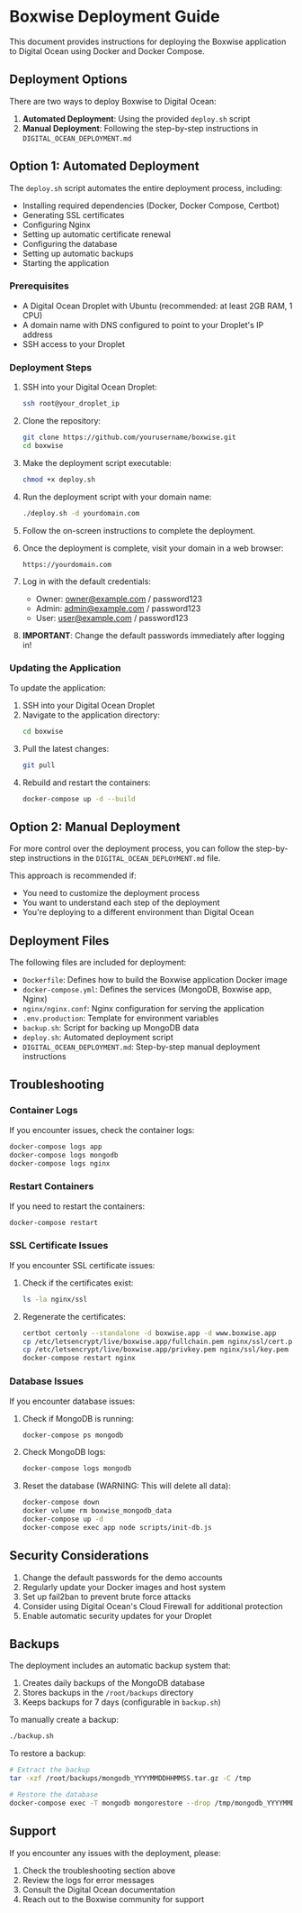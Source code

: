 # Boxwise Deployment Guide

This document provides instructions for deploying the Boxwise application to Digital Ocean using Docker and Docker Compose.

## Deployment Options

There are two ways to deploy Boxwise to Digital Ocean:

1. **Automated Deployment**: Using the provided `deploy.sh` script
2. **Manual Deployment**: Following the step-by-step instructions in `DIGITAL_OCEAN_DEPLOYMENT.md`

## Option 1: Automated Deployment

The `deploy.sh` script automates the entire deployment process, including:

- Installing required dependencies (Docker, Docker Compose, Certbot)
- Generating SSL certificates
- Configuring Nginx
- Setting up automatic certificate renewal
- Configuring the database
- Setting up automatic backups
- Starting the application

### Prerequisites

- A Digital Ocean Droplet with Ubuntu (recommended: at least 2GB RAM, 1 CPU)
- A domain name with DNS configured to point to your Droplet's IP address
- SSH access to your Droplet

### Deployment Steps

1. SSH into your Digital Ocean Droplet:
   ```bash
   ssh root@your_droplet_ip
   ```

2. Clone the repository:
   ```bash
   git clone https://github.com/yourusername/boxwise.git
   cd boxwise
   ```

3. Make the deployment script executable:
   ```bash
   chmod +x deploy.sh
   ```

4. Run the deployment script with your domain name:
   ```bash
   ./deploy.sh -d yourdomain.com
   ```

5. Follow the on-screen instructions to complete the deployment.

6. Once the deployment is complete, visit your domain in a web browser:
   ```
   https://yourdomain.com
   ```

7. Log in with the default credentials:
   - Owner: owner@example.com / password123
   - Admin: admin@example.com / password123
   - User: user@example.com / password123

8. **IMPORTANT**: Change the default passwords immediately after logging in!

### Updating the Application

To update the application:

1. SSH into your Digital Ocean Droplet
2. Navigate to the application directory:
   ```bash
   cd boxwise
   ```
3. Pull the latest changes:
   ```bash
   git pull
   ```
4. Rebuild and restart the containers:
   ```bash
   docker-compose up -d --build
   ```

## Option 2: Manual Deployment

For more control over the deployment process, you can follow the step-by-step instructions in the `DIGITAL_OCEAN_DEPLOYMENT.md` file.

This approach is recommended if:
- You need to customize the deployment process
- You want to understand each step of the deployment
- You're deploying to a different environment than Digital Ocean

## Deployment Files

The following files are included for deployment:

- `Dockerfile`: Defines how to build the Boxwise application Docker image
- `docker-compose.yml`: Defines the services (MongoDB, Boxwise app, Nginx)
- `nginx/nginx.conf`: Nginx configuration for serving the application
- `.env.production`: Template for environment variables
- `backup.sh`: Script for backing up MongoDB data
- `deploy.sh`: Automated deployment script
- `DIGITAL_OCEAN_DEPLOYMENT.md`: Step-by-step manual deployment instructions

## Troubleshooting

### Container Logs

If you encounter issues, check the container logs:

```bash
docker-compose logs app
docker-compose logs mongodb
docker-compose logs nginx
```

### Restart Containers

If you need to restart the containers:

```bash
docker-compose restart
```

### SSL Certificate Issues

If you encounter SSL certificate issues:

1. Check if the certificates exist:
   ```bash
   ls -la nginx/ssl
   ```

2. Regenerate the certificates:
   ```bash
   certbot certonly --standalone -d boxwise.app -d www.boxwise.app
   cp /etc/letsencrypt/live/boxwise.app/fullchain.pem nginx/ssl/cert.pem
   cp /etc/letsencrypt/live/boxwise.app/privkey.pem nginx/ssl/key.pem
   docker-compose restart nginx
   ```

### Database Issues

If you encounter database issues:

1. Check if MongoDB is running:
   ```bash
   docker-compose ps mongodb
   ```

2. Check MongoDB logs:
   ```bash
   docker-compose logs mongodb
   ```

3. Reset the database (WARNING: This will delete all data):
   ```bash
   docker-compose down
   docker volume rm boxwise_mongodb_data
   docker-compose up -d
   docker-compose exec app node scripts/init-db.js
   ```

## Security Considerations

1. Change the default passwords for the demo accounts
2. Regularly update your Docker images and host system
3. Set up fail2ban to prevent brute force attacks
4. Consider using Digital Ocean's Cloud Firewall for additional protection
5. Enable automatic security updates for your Droplet

## Backups

The deployment includes an automatic backup system that:

1. Creates daily backups of the MongoDB database
2. Stores backups in the `/root/backups` directory
3. Keeps backups for 7 days (configurable in `backup.sh`)

To manually create a backup:

```bash
./backup.sh
```

To restore a backup:

```bash
# Extract the backup
tar -xzf /root/backups/mongodb_YYYYMMDDHHMMSS.tar.gz -C /tmp

# Restore the database
docker-compose exec -T mongodb mongorestore --drop /tmp/mongodb_YYYYMMDDHHMMSS/dump
```

## Support

If you encounter any issues with the deployment, please:

1. Check the troubleshooting section above
2. Review the logs for error messages
3. Consult the Digital Ocean documentation
4. Reach out to the Boxwise community for support
